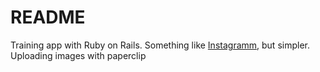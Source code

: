 # README

Training app with Ruby on Rails. Something like [Instagramm](http://instagram.com), but simpler. Uploading images with paperclip